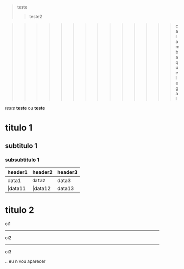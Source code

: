 > teste
>> teste2

>>>>>>>>>>>>>> caramba que legal

*teste*
**teste**
ou
__teste__

# titulo 1
## subtitulo 1
### subsubtitulo 1

|header1|header2|header3|
---|---|---|
|data1|`data2`|data3|
|\|data11|\|data12|data13|

# titulo 2

oi1
___
oi2

---
oi3



.. eu n vou aparecer
